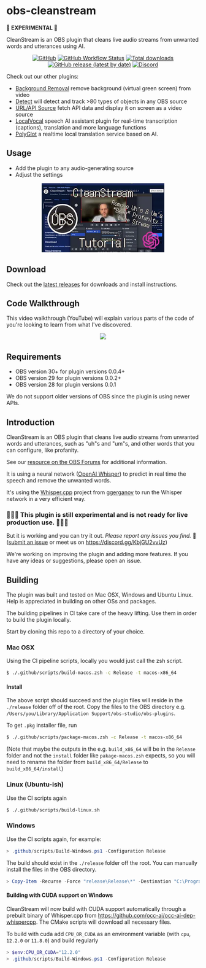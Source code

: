# obs-cleanstream
**🚧 EXPERIMENTAL 🚧**

CleanStream is an OBS plugin that cleans live audio streams from unwanted words and utterances using AI.

<div align="center">

[![GitHub](https://img.shields.io/github/license/occ-ai/obs-cleanstream)](https://github.com/occ-ai/obs-cleanstream/blob/main/LICENSE)
[![GitHub Workflow Status](https://img.shields.io/github/actions/workflow/status/occ-ai/obs-cleanstream/push.yaml)](https://github.com/occ-ai/obs-cleanstream/actions/workflows/push.yaml)
[![Total downloads](https://img.shields.io/github/downloads/occ-ai/obs-cleanstream/total)](https://github.com/occ-ai/obs-cleanstream/releases)
[![GitHub release (latest by date)](https://img.shields.io/github/v/release/occ-ai/obs-cleanstream)](https://github.com/occ-ai/obs-cleanstream/releases)
[![Discord](https://img.shields.io/discord/1200229425141252116)](https://discord.gg/KbjGU2vvUz)

</div>

Check out our other plugins:
- [Background Removal](https://github.com/occ-ai/obs-backgroundremoval) remove background (virtual green screen) from video
- [Detect](https://github.com/occ-ai/obs-detect) will detect and track >80 types of objects in any OBS source
- [URL/API Source](https://github.com/occ-ai/obs-urlsource) fetch API data and display it on screen as a video source
- [LocalVocal](https://github.com/occ-ai/obs-localvocal) speech AI assistant plugin for real-time transcription (captions), translation and more language functions
- [PolyGlot](https://github.com/occ-ai/obs-polyglot) a realtime local translation service based on AI.

## Usage

- Add the plugin to any audio-generating source
- Adjust the settings

<div align="center">

[![YouTube Tutorial](thumbnail.png)](https://youtu.be/2rODlj1uOQ8)

</div>

## Download
Check out the [latest releases](https://github.com/occ-ai/obs-cleanstream/releases) for downloads and install instructions.

## Code Walkthrough
This video walkthrough (YouTube) will explain various parts of the code of you're looking to learn from what I've discovered.

<div align="center">
    <a href="https://youtu.be/HdSI3sUKwsY" target="_blank">
        <img width="480" src="https://img.youtube.com/vi/HdSI3sUKwsY/maxresdefault.jpg" />
    </a>
</div>

## Requirements
- OBS version 30+ for plugin versions 0.0.4+
- OBS version 29 for plugin versions 0.0.2+
- OBS version 28 for plugin versions 0.0.1

We do not support older versions of OBS since the plugin is using newer APIs.

## Introduction
CleanStream is an OBS plugin that cleans live audio streams from unwanted words and utterances, such as "uh"s and "um"s, and other words that you can configure, like profanity.

See our [resource on the OBS Forums](https://obsproject.com/forum/resources/cleanstream-remove-uhs-ums-profanity-in-your-live-stream-or-recording-with-ai.1732/) for additional information.

It is using a neural network ([OpenAI Whisper](https://github.com/openai/whisper)) to predict in real time the speech and remove the unwanted words.

It's using the [Whisper.cpp](https://github.com/ggerganov/whisper.cpp) project from [ggerganov](https://github.com/ggerganov) to run the Whisper network in a very efficient way.

### 🚧🚧🚧 **This plugin is still experimental and is not ready for live production use.** 🚧🚧🚧

But it is working and you can try it out. *Please report any issues you find.* 🙏 ([submit an issue](https://github.com/occ-ai/obs-cleanstream/issues) or meet us on https://discord.gg/KbjGU2vvUz)

We're working on improving the plugin and adding more features. If you have any ideas or suggestions, please open an issue.

## Building

The plugin was built and tested on Mac OSX, Windows and Ubuntu Linux. Help is appreciated in building on other OSs and packages.

The building pipelines in CI take care of the heavy lifting. Use them in order to build the plugin locally.

Start by cloning this repo to a directory of your choice.

### Mac OSX

Using the CI pipeline scripts, locally you would just call the zsh script.

```sh
$ ./.github/scripts/build-macos.zsh -c Release -t macos-x86_64
```

#### Install
The above script should succeed and the plugin files will reside in the `./release` folder off of the root. Copy the files to the OBS directory e.g. `/Users/you/Library/Application Support/obs-studio/obs-plugins`.

To get `.pkg` installer file, run
```sh
$ ./.github/scripts/package-macos.zsh -c Release -t macos-x86_64
```
(Note that maybe the outputs in the e.g. `build_x86_64` will be in the `Release` folder and not the `install` folder like `pakage-macos.zsh` expects, so you will need to rename the folder from `build_x86_64/Release` to `build_x86_64/install`)

### Linux (Ubuntu-ish)

Use the CI scripts again
```sh
$ ./.github/scripts/build-linux.sh
```

### Windows

Use the CI scripts again, for example:

```powershell
> .github/scripts/Build-Windows.ps1 -Configuration Release
```

The build should exist in the `./release` folder off the root. You can manually install the files in the OBS directory.

```powershell
> Copy-Item -Recurse -Force "release\Release\*" -Destination "C:\Program Files\obs-studio\"
```

#### Building with CUDA support on Windows

CleanStream will now build with CUDA support automatically through a prebuilt binary of Whisper.cpp from https://github.com/occ-ai/occ-ai-dep-whispercpp. The CMake scripts will download all necessary files.

To build with cuda add `CPU_OR_CUDA` as an environment variable (with `cpu`, `12.2.0` or `11.8.0`) and build regularly

```powershell
> $env:CPU_OR_CUDA="12.2.0"
> .github/scripts/Build-Windows.ps1 -Configuration Release
```
